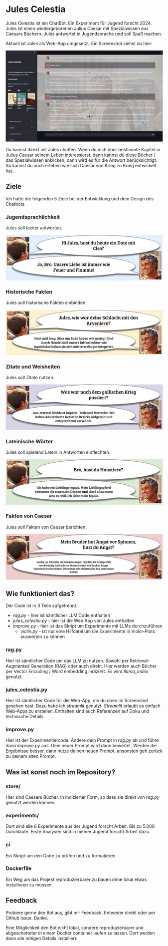 # Jules Celestia

Jules Celestia ist ein ChatBot. Ein Experiment für Jugend forscht 2024. Jules ist einen wiedergeborenen Julius Caesar mit Spezialwissen aus Caesars Büchern.
Jules antwortet in Jugendsprache und soll Spaß machen.

Aktuell ist Jules als Web-App umgesetzt.
Ein Screenshot siehst du hier:

![Screenshot](https://github.com/manitaro/jules.celestia/blob/e5ef22447a9cf7a96e31d48d5c81f16d0ff149b1/images/screenshot.png?raw=true)

Du kannst direkt mit Jules chatten. Wenn du dich über bestimmte Kapitel in Julius Caesar seinem Leben interessierst, dann kannst du diese Bücher / das Spezialwissen anklicken, dann wird es für die Antwort berücksichtigt. So kannst du auch erleben wie sich Caesar von Krieg zu Krieg entwickelt hat.

## Ziele

Ich hatte die folgenden 5 Ziele bei der Entwicklung und dem Design des Chatbots.

### Jugendsprachlichkeit

Jules soll locker antworten.

![Jugendsprache](https://github.com/manitaro/jules.celestia/blob/e5ef22447a9cf7a96e31d48d5c81f16d0ff149b1/images/chat_jugendsprache.png)

### Historische Fakten

Jules soll historische Fakten einbinden.

![Jugendsprache](https://github.com/manitaro/jules.celestia/blob/e5ef22447a9cf7a96e31d48d5c81f16d0ff149b1/images/chat_historie.png)

### Zitate und Weisheiten

Jules soll Zitate nutzen.

![Jugendsprache](https://github.com/manitaro/jules.celestia/blob/e5ef22447a9cf7a96e31d48d5c81f16d0ff149b1/images/chat_zitate.png)

### Lateinische Wörter

Jules soll spielend Latein in Antworten einflechten.

![Jugendsprache](https://github.com/manitaro/jules.celestia/blob/e5ef22447a9cf7a96e31d48d5c81f16d0ff149b1/images/chat_latein.png)

### Fakten von Caesar

Jules soll Fakten von Caesar berichten.

![Fakten](https://github.com/manitaro/jules.celestia/blob/e5ef22447a9cf7a96e31d48d5c81f16d0ff149b1/images/chat_fakten.png)

## Wie funktioniert das?

Der Code ist in 3 Teile aufgetrennt.

* _rag.py_ - hier ist sämtlicher LLM Code enthalten
* _jules_celestia.py_ - hier ist die Web App von Jules enthalten
* _improve.py_ - hier ist das Skript um Experimente mit LLMs durchzuführen
  * _violin.py_ - ist nur eine Hilfdatei um die Experimente in Violin-Plots auswerten zu können 

### rag.py

Hier ist sämtlicher Code um das LLM zu nutzen. Sowohl per Retrieval-Augmented Generation (RAG) oder auch direkt. Hier werden auch Bücher per Vector Encoding / Word embedding indiziert.
Es wird _llama_index_ genutzt.

### jules_celestia.py

Hier ist sämtlicher Code für die Web-App, die du oben im Screenshot gesehen hast. Dazu habe ich _streamlit_ genutzt. _Streamlit_ erlaubt es einfach Web-Apps zu erstellen.
Enthalten sind auch Referenzen auf Doku und technische Details.

### improve.py

Hier ist der Experimentiercode. Ändere dein Prompt in _rag.py_ ab und führe dann _improve.py_ aus. Dein neuer Prompt wird dann bewertet. Werden die Ergebnisse besser, dann nutze deinen neuen Prompt, ansonsten geh zurück zu deinem alten Prompt.

## Was ist sonst noch im Repository?

### store/

Hier sind Caesars Bücher. In indizierter Form, so dass sie direkt von _rag.py_ genutzt werden können.

### experiments/

Dort sind alle 6 Experimente aus der Jugend forscht Arbeit. Bis zu 5.000 Durchläufe. Erste Analysen sind in meiner Jugend forscht Arbeit dazu.

### ci

Ein Skript um den Code zu prüfen und zu formatieren.

### Dockerfile

Ein Weg um das Projekt reproduzierbarer zu bauen ohne lokal etwas installieren zu müssen.

## Feedback

Probiere gerne den Bot aus, gibt mir Feedback. Entweder direkt oder per Github Issue.
Danke.

Eine Möglichkeit den Bot nicht lokal, sondern reproduzierbarer und abgeschotteter in einem Docker container laufen zu lassen. Dort werden dann alle nötigen Details installiert.

